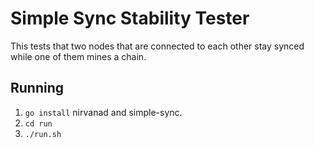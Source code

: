# Simple Sync Stability Tester

This tests that two nodes that are connected to each other stay
synced while one of them mines a chain.

## Running

1. `go install` nirvanad and simple-sync.
2. `cd run`
3. `./run.sh`
